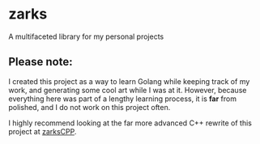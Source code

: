 # zarks
A multifaceted library for my personal projects


## Please note:
I created this project as a way to learn Golang while keeping track of my work, and generating some cool art while I was at it.
However, because everything here was part of a lengthy learning process, it is **far** from polished, and I do not work on this project often.

I highly recommend looking at the far more advanced C++ rewrite of this project at [zarksCPP](https://github.com/Isarcus/zarksCPP).
